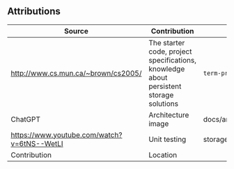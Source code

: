 ## Attributions


| Source                                      | Contribution                                                                           | Location                      |
|---------------------------------------------|----------------------------------------------------------------------------------------|-------------------------------|
| http://www.cs.mun.ca/~brown/cs2005/         | The starter code, project specifications, knowledge about persistent storage solutions | `term-project-team-j`         |
| ChatGPT                                     | Architecture image                                                                     | docs/architecture.png         |
| https://www.youtube.com/watch?v=6tNS--WetLI | Unit testing                                                                           | storage/`test_dataHandler.py` | 
| Contribution                                                                           | Location                      |



